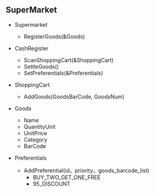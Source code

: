 ## SuperMarket

* Supermarket
    - RegisterGoods(&Goods)

* CashRegister
	- ScanShoppingCart(&ShoppingCart)
	- SettleGoods()
	- SetPreferentials(&Preferentials)
	
* ShoppingCart
	- AddGoods(GoodsBarCode, GoodsNum)
	
* Goods
	- Name
	- QuantityUnit
	- UnitPrice
	- Category
	- BarCode

* Preferentials
	- AddPreferential(id，priority，goods_barcode_list)
		- BUY_TWO_GET_ONE_FREE
		- 95_DISCOUNT
